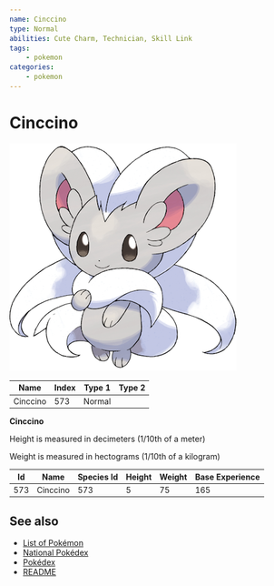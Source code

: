 ```yaml
---
name: Cinccino
type: Normal
abilities: Cute Charm, Technician, Skill Link
tags:
    - pokemon
categories:
    - pokemon
---
```


# Cinccino


![Cinccino](images/573.png)

| **Name** | **Index** | **Type 1** | **Type 2** |
|----|----|----|----|
| Cinccino | 573 | Normal  |  |

**Cinccino** 


Height is measured in decimeters (1/10th of a meter)

Weight is measured in hectograms (1/10th of a kilogram)

| **Id** | **Name** | **Species Id** | **Height** | **Weight** | **Base Experience** |
|--------|----------|----------------|------------|------------|---------------------|
| 573 | Cinccino | 573 | 5 | 75 | 165 |


## See also

- [List of Pokémon](../pokemon.md)
- [National Pokédex](../national_pokedex.md)
- [Pokédex](../pokedex.md)
- [README](../README.md)
